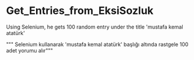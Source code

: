 # Get_Entries_from_EksiSozluk

Using Selenium, he gets 100 random entry under the title 'mustafa kemal atatürk'

""" Selenium kullanarak 'mustafa kemal atatürk' başlığı altında rastgele 100 adet yorumu alır"""
